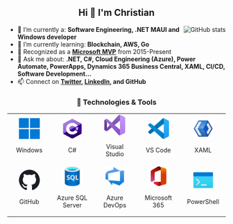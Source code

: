 <h2 align="center">Hi 👋 I'm Christian</h2>

<a  href="#">
<img  src="https://github.com/cmasdev/github-stats/blob/master/generated/overview.svg#gh-light-mode-only" alt="GitHub stats" align="right" />
</a>

- 🔭 I’m currently a: **Software Engineering, .NET MAUI and Windows developer**
- 🌱 I’m currently learning: **Blockchain, AWS, Go**
- 🏅 Recognized as a **[Microsoft MVP](https://mvp.microsoft.com/en-US/MVP/profile/079507f9-3c9a-e411-93f2-9cb65495d3c4)** from 2015-Present
- 💬 Ask me about: **.NET, C#, Cloud Engineering (Azure), Power Automate, PowerApps, Dynamics 365 Business Central, XAML, CI/CD, Software Development...**
- 📫 Connect on **[Twitter](https://twitter.com/christianamado), [LinkedIn](https://www.linkedin.com/in/christianamado/), and GitHub**

<h3  align="center">🔧 Technologies & Tools</h3>
<table  align="center">
	<tr>
		<td  align="center"  width="96">
			<a  href="https://www.microsoft.com/en-us/windows" target="_blank">
				<img  src="./img/windows.svg" width="48" height="48" alt="Windows" />
			</a>
			<p>Windows</p>
		</td>
		<td align="center" width="96">
		  <a href="https://learn.microsoft.com/en-us/dotnet/csharp/" target="_blank">
			<img src="./img/csharp.png" width="48" height="48" alt="C#" />
		  </a>
		  <p>C#</p>
		</td>
		<td align="center" width="96">
		  <a href="https://visualstudio.microsoft.com/vs/" target="_blank">
			<img src="./img/visual-studio.svg" width="48" height="48" alt="Visual Studio" />
		  </a>
		  <p>Visual Studio</p>
		</td>
		<td align="center" width="96">
		  <a href="https://code.visualstudio.com/" target="_blank">
			<img src="./img/vs-code.svg" width="48" height="48" alt="Visual Studio Code" />
		  </a>
		  <p>VS Code</p>
		</td>
		<td align="center" width="96">
		  <a href="https://docs.microsoft.com/en-us/dotnet/maui/" target="_blank">
			<img src="./img/xaml.png" width="48" height="48" alt="XAML" />
		  </a>
		  <p>XAML</p>
		</td>
	</tr>
	<tr>
		<td align="center" width="96">
		  <a href="https://github.com/" target="_blank">
			<img src="./img/github.svg" width="48" height="48" alt="GitHub" />
		  </a>
		  <p>GitHub</p>
		</td>
		<td align="center" width="96">
		  <a href="https://azure.microsoft.com/en-us/products/azure-sql/" target="_blank">
			<img src="./img/azure-sql.svg" width="48" height="48" alt="Azure SQL Server" />
		  </a>
		  <p>Azure SQL Server</p>
		</td>
		<td align="center" width="96">
		  <a href="https://azure.microsoft.com/en-us/services/devops/" target="_blank">
			<img src="./img/azure-devops.svg" width="48" height="48" alt="Azure DevOps" />
		  </a>
		  <p>Azure DevOps</p>
		</td>
		<td align="center" width="96">
		  <a href="https://www.microsoft.com/en-us/microsoft-365/" target="_blank">
			<img src="./img/office.svg" width="48" height="48" alt="Microsoft 365" />
		  </a>
		  <p>Microsoft 365</p>
		</td>
		<td align="center" width="96">
		  <a href="https://docs.microsoft.com/en-us/powershell/scripting/overview" target="_blank">
			<img src="./img/powershell.svg" width="48" height="48" alt="PowerShell" />
		  </a>
		  <p>PowerShell</p>
		</td>
	</tr>
</table>